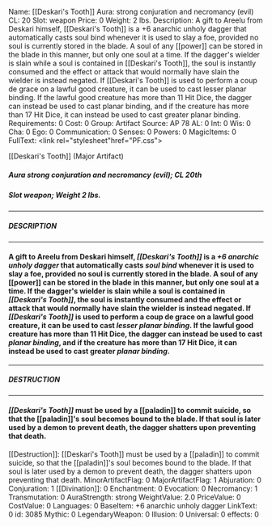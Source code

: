 Name: [[Deskari's Tooth]]
Aura: strong conjuration and necromancy (evil)
CL: 20
Slot: weapon
Price: 0
Weight: 2 lbs.
Description: A gift to Areelu from Deskari himself, [[Deskari's Tooth]] is a +6 anarchic unholy dagger that automatically casts soul bind whenever it is used to slay a foe, provided no soul is currently stored in the blade. A soul of any [[power]] can be stored in the blade in this manner, but only one soul at a time. If the dagger's wielder is slain while a soul is contained in [[Deskari's Tooth]], the soul is instantly consumed and the effect or attack that would normally have slain the wielder is instead negated. If [[Deskari's Tooth]] is used to perform a coup de grace on a lawful good creature, it can be used to cast lesser planar binding. If the lawful good creature has more than 11 Hit Dice, the dagger can instead be used to cast planar binding, and if the creature has more than 17 Hit Dice, it can instead be used to cast greater planar binding.
Requirements: 0
Cost: 0
Group: Artifact
Source: AP 78
AL: 0
Int: 0
Wis: 0
Cha: 0
Ego: 0
Communication: 0
Senses: 0
Powers: 0
MagicItems: 0
FullText: <link rel="stylesheet"href="PF.css"><div class="heading"><p class="alignleft">[[Deskari's Tooth]] (Major Artifact)</p><div style="clear: both;"></div></div><div><h5><b>Aura </b>strong conjuration and necromancy (evil); <b>CL </b>20th</h5><h5><b>Slot </b>weapon; <b>Weight </b>2 lbs.</h5></div><hr/><div><h5><b>DESCRIPTION</b></h5></div><hr/><div><h4><p>A gift to Areelu from Deskari himself, <i>[[Deskari's Tooth]]</i> is a <i>+6 anarchic unholy dagger</i> that automatically casts <i>soul bind</i> whenever it is used to slay a foe, provided no soul is currently stored in the blade. A soul of any [[power]] can be stored in the blade in this manner, but only one soul at a time. If the dagger's wielder is slain while a soul is contained in <i>[[Deskari's Tooth]]</i>, the soul is instantly consumed and the effect or attack that would normally have slain the wielder is instead negated. If <i>[[Deskari's Tooth]]</i> is used to perform a coup de grace on a lawful good creature, it can be used to cast <i>lesser <i>planar binding</i></i>. If the lawful good creature has more than 11 Hit Dice, the dagger can instead be used to cast <i>planar binding</i>, and if the creature has more than 17 Hit Dice, it can instead be used to cast greater <i>planar binding</i>.</p></h4></div><hr/><div><h5><b>DESTRUCTION</b></h5></div><hr/><div><h4><p><i>[[Deskari's Tooth]]</i> must be used by a [[paladin]] to commit suicide, so that the [[paladin]]'s soul becomes bound to the blade. If that soul is later used by a demon to prevent death, the dagger shatters upon preventing that death.</p></h4></div>
[[Destruction]]: [[Deskari's Tooth]] must be used by a [[paladin]] to commit suicide, so that the [[paladin]]'s soul becomes bound to the blade. If that soul is later used by a demon to prevent death, the dagger shatters upon preventing that death.
MinorArtifactFlag: 0
MajorArtifactFlag: 1
Abjuration: 0
Conjuration: 1
[[Divination]]: 0
Enchantment: 0
Evocation: 0
Necromancy: 1
Transmutation: 0
AuraStrength: strong
WeightValue: 2.0
PriceValue: 0
CostValue: 0
Languages: 0
BaseItem: +6 anarchic unholy dagger
LinkText: 0
id: 3085
Mythic: 0
LegendaryWeapon: 0
Illusion: 0
Universal: 0
effects: 0
